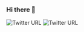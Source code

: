 ### Hi there 👋
![Twitter URL](https://img.shields.io/twitter/url?label=LinkedIn&logo=linkedin&style=social&url=https%3A%2F%2Fwww.linkedin.com%2Fin%2Fhelderm01%2F)
![Twitter URL](https://img.shields.io/twitter/url?label=gmail&logo=gmail&style=social&url=mailto%3Ahelder.souza%40pagueveloz.com.br)

<!-- "mailto:helder.souza@pagueveloz.com.br" -->


